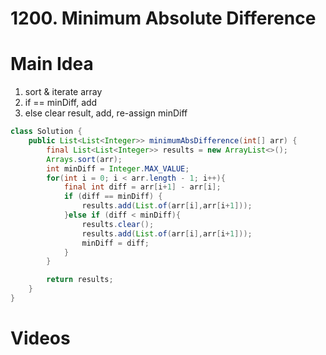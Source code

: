 # 1200. Minimum Absolute Difference

# Main Idea
1. sort & iterate array
2. if == minDiff, add
3. else clear result, add, re-assign minDiff

```java
class Solution {
    public List<List<Integer>> minimumAbsDifference(int[] arr) {
        final List<List<Integer>> results = new ArrayList<>();
        Arrays.sort(arr);
        int minDiff = Integer.MAX_VALUE;
        for(int i = 0; i < arr.length - 1; i++){
            final int diff = arr[i+1] - arr[i];
            if (diff == minDiff) {
                results.add(List.of(arr[i],arr[i+1]));
            }else if (diff < minDiff){
                results.clear();
                results.add(List.of(arr[i],arr[i+1]));
                minDiff = diff;
            }
        }

        return results;
    }
}
```

# Videos